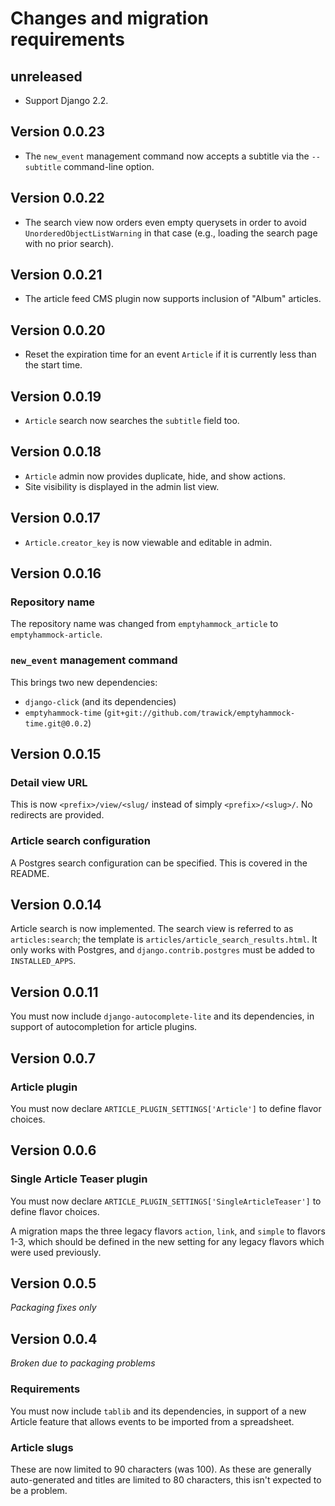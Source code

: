 # Changes and migration requirements

## unreleased

* Support Django 2.2.

## Version 0.0.23

* The `new_event` management command now accepts a subtitle via the
  `--subtitle` command-line option.

## Version 0.0.22

* The search view now orders even empty querysets in order to avoid
  `UnorderedObjectListWarning` in that case (e.g., loading the search page
  with no prior search).

## Version 0.0.21

* The article feed CMS plugin now supports inclusion of "Album" articles.

## Version 0.0.20

* Reset the expiration time for an event `Article` if it is currently less
  than the start time.

## Version 0.0.19

* `Article` search now searches the `subtitle` field too.

## Version 0.0.18

* `Article` admin now provides duplicate, hide, and show actions.
* Site visibility is displayed in the admin list view.

## Version 0.0.17

* `Article.creator_key` is now viewable and editable in admin.

## Version 0.0.16

### Repository name

The repository name was changed from `emptyhammock_article` to
`emptyhammock-article`.

### `new_event` management command

This brings two new dependencies:

* `django-click` (and its dependencies)
* `emptyhammock-time` (`git+git://github.com/trawick/emptyhammock-time.git@0.0.2`)

## Version 0.0.15

### Detail view URL

This is now `<prefix>/view/<slug/` instead of simply `<prefix>/<slug>/`.
No redirects are provided.

### Article search configuration

A Postgres search configuration can be specified.  This is covered in the
README.

## Version 0.0.14

Article search is now implemented.  The search view is referred to as
`articles:search`; the template is `articles/article_search_results.html`.
It only works with Postgres, and `django.contrib.postgres` must be added
to `INSTALLED_APPS`.

## Version 0.0.11

You must now include `django-autocomplete-lite` and its dependencies, in
support of autocompletion for article plugins.

## Version 0.0.7

### Article plugin

You must now declare `ARTICLE_PLUGIN_SETTINGS['Article']` to
define flavor choices.

## Version 0.0.6

### Single Article Teaser plugin

You must now declare `ARTICLE_PLUGIN_SETTINGS['SingleArticleTeaser']` to
define flavor choices.

A migration maps the three legacy flavors `action`, `link`, and `simple` to
flavors 1-3, which should be defined in the new setting for any legacy flavors
which were used previously.

## Version 0.0.5

*Packaging fixes only*

## Version 0.0.4

*Broken due to packaging problems*

### Requirements

You must now include `tablib` and its dependencies, in support of a new
Article feature that allows events to be imported from a spreadsheet.

### Article slugs

These are now limited to 90 characters (was 100).  As these are generally
auto-generated and titles are limited to 80 characters, this isn't expected
to be a problem.
